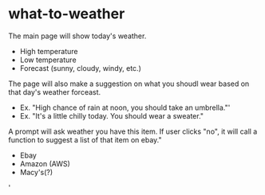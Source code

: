 # what-to-weather

The main page will show today's weather.
- High temperature
- Low temperature
- Forecast (sunny, cloudy, windy, etc.)


The page will also make a suggestion on what you shoudl wear based on that day's weather forceast.
- Ex. "High chance of rain at noon, you should take an umbrella."'
- Ex. "It's a little chilly today. You should wear a sweater."


A prompt will ask weather you have this item. If user clicks "no", it will call a function to suggest a list of that item on ebay."
- Ebay
- Amazon (AWS)
- Macy's(?)

'


